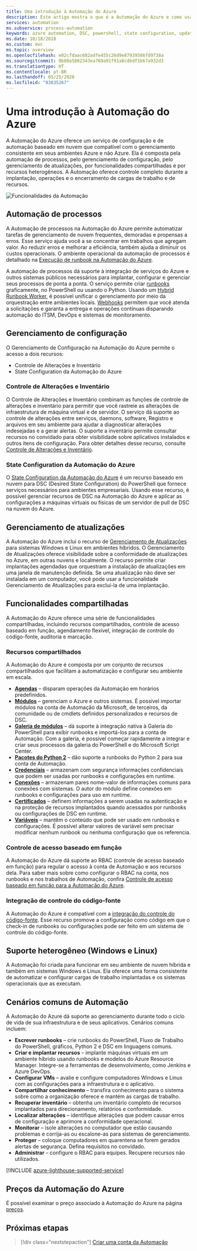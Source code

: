 ```yaml
---
title: Uma introdução à Automação do Azure
description: Este artigo mostra o que é a Automação do Azure e como usá-la para automatizar o ciclo de vida da infraestrutura e dos aplicativos.
services: automation
ms.subservice: process-automation
keywords: azure automation, DSC, powershell, state configuration, update management, change tracking, DSC, inventory, runbooks, python, graphical
ms.date: 10/18/2018
ms.custom: mvc
ms.topic: overview
ms.openlocfilehash: e02cfdaac602adfe455c26d9e87939586fd9738a
ms.sourcegitcommit: 0b80a5802343ea769a91f91a8cdbdf1b67a932d3
ms.translationtype: HT
ms.contentlocale: pt-BR
ms.lasthandoff: 05/25/2020
ms.locfileid: "83835267"
---
```

# <a name="an-introduction-to-azure-automation"></a>Uma introdução à Automação do Azure

A Automação do Azure oferece um serviço de configuração e de automação baseado em nuvem que compatível com o gerenciamento consistente em seus ambientes Azure e não Azure. Ela é composta pela automação de processos, pelo gerenciamento de configuração, pelo gerenciamento de atualizações, por funcionalidades compartilhadas e por recursos heterogêneos. A Automação oferece controle completo durante a implantação, operações e o encerramento de cargas de trabalho e de recursos.

![Funcionalidades da Automação](media/automation-overview/automation-overview.png)

## <a name="process-automation"></a>Automação de processos

A Automação de processos na Automação do Azure permite automatizar tarefas de gerenciamento de nuvem frequentes, demoradas e propensas a erros. Esse serviço ajuda você a se concentrar em trabalhos que agregam valor. Ao reduzir erros e melhorar a eficiência, também ajuda a diminuir os custos operacionais. O ambiente operacional da automação de processos é detalhado na [Execução de runbook na Automação do Azure](automation-runbook-execution.md).

A automação de processos dá suporte à integração de serviços do Azure e outros sistemas públicos necessários para implantar, configurar e gerenciar seus processos de ponta a ponta. O serviço permite criar [runbooks](automation-runbook-types.md) graficamente, no PowerShell ou usando o Python. Usando um [Hybrid Runbook Worker](automation-hybrid-runbook-worker.md), é possível unificar o gerenciamento por meio da orquestração entre ambientes locais. [Webhooks](automation-webhooks.md) permitem que você atenda a solicitações e garanta a entrega e operações contínuas disparando automação do ITSM, DevOps e sistemas de monitoramento. 

## <a name="configuration-management"></a>Gerenciamento de configuração

O Gerenciamento de Configuração na Automação do Azure permite o acesso a dois recursos:

* Controle de Alterações e Inventário
* State Configuration da Automação do Azure

### <a name="change-tracking-and-inventory"></a>Controle de Alterações e Inventário

O Controle de Alterações e Inventário combinam as funções de controle de alterações e inventário para permitir que você rastreie as alterações de infraestrutura de máquina virtual e de servidor. O serviço dá suporte ao controle de alterações entre serviços, daemons, software, Registro e arquivos em seu ambiente para ajudar a diagnosticar alterações indesejadas e a gerar alertas. O suporte a inventário permite consultar recursos no convidado para obter visibilidade sobre aplicativos instalados e outros itens de configuração. Para obter detalhes desse recurso, consulte [Controle de Alterações e Inventário](change-tracking.md).

### <a name="azure-automation-state-configuration"></a>State Configuration da Automação do Azure

O [State Configuration da Automação do Azure](automation-dsc-overview.md) é um recurso baseado em nuvem para DSC (Desired State Configuration) do PowerShell que fornece serviços necessários para ambientes empresariais. Usando esse recurso, é possível gerenciar recursos de DSC na Automação do Azure e aplicar as configurações a máquinas virtuais ou físicas de um servidor de pull de DSC na nuvem do Azure. 

## <a name="update-management"></a>Gerenciamento de atualizações

A Automação do Azure inclui o recurso de [Gerenciamento de Atualizações](automation-update-management.md) para sistemas Windows e Linux em ambientes híbridos. O Gerenciamento de Atualizações oferece visibilidade sobre a conformidade de atualizações no Azure, em outras nuvens e localmente. O recurso permite criar implantações agendadas que orquestram a instalação de atualizações em uma janela de manutenção definida. Se uma atualização não deve ser instalada em um computador, você pode usar a funcionalidade Gerenciamento de Atualizações para excluí-la de uma implantação.

## <a name="shared-capabilities"></a>Funcionalidades compartilhadas

A Automação do Azure oferece uma série de funcionalidades compartilhadas, incluindo recursos compartilhados, controle de acesso baseado em função, agendamento flexível, integração de controle do código-fonte, auditoria e marcação.

### <a name="shared-resources"></a><a name="shared-resources"></a>Recursos compartilhados

A Automação do Azure é composta por um conjunto de recursos compartilhados que facilitam a automatização e configurar seu ambiente em escala.

* **[Agendas](automation-schedules.md)** – disparam operações da Automação em horários predefinidos.
* **[Módulos](automation-integration-modules.md)** – gerenciam o Azure e outros sistemas. É possível importar módulos na conta de Automação da Microsoft, de terceiros, da comunidade ou de cmdlets definidos personalizados e recursos de DSC.
* **[Galeria de módulos](automation-runbook-gallery.md)** – dá suporte à integração nativa à Galeria do PowerShell para exibir runbooks e importá-los para a conta de Automação. Com a galeria, é possível começar rapidamente a integrar e criar seus processos da galeria do PowerShell e do Microsoft Script Center.
* **[Pacotes do Python 2](python-packages.md)** – dão suporte a runbooks do Python 2 para sua conta de Automação.
* **[Credenciais](automation-credentials.md)** – armazenam com segurança informações confidenciais que podem ser usadas por runbooks e configurações em runtime.
* **[Conexões](automation-connections.md)** – armazenam pares nome-valor de informações comuns para conexões com sistemas. O autor do módulo define conexões em runbooks e configurações para uso em runtime.
* **[Certificados](automation-certificates.md)** – definem informações a serem usadas na autenticação e na proteção de recursos implantados quando acessados por runbooks ou configurações de DSC em runtime. 
* **[Variáveis](automation-variables.md)** – mantêm o conteúdo que pode ser usado em runbooks e configurações. É possível alterar valores de variável sem precisar modificar nenhum runbook ou nenhuma configuração que os referencia.

### <a name="role-based-access-control"></a>Controle de acesso baseado em função

A Automação do Azure dá suporte ao RBAC (controle de acesso baseado em função) para regular o acesso à conta de Automação e aos recursos dela. Para saber mais sobre como configurar o RBAC na conta, nos runbooks e nos trabalhos de Automação, confira [Controle de acesso baseado em função para a Automação do Azure](automation-role-based-access-control.md).

### <a name="source-control-integration"></a>Integração de controle do código-fonte

A Automação do Azure é compatível com a [integração do controle do código-fonte](source-control-integration.md). Esse recurso promove a configuração como código em que o check-in de runbooks ou configurações pode ser feito em um sistema de controle do código-fonte.

## <a name="heterogeneous-support-windows-and-linux"></a>Suporte heterogêneo (Windows e Linux)

A Automação foi criada para funcionar em seu ambiente de nuvem híbrida e também em sistemas Windows e Linux. Ela oferece uma forma consistente de automatizar e configurar cargas de trabalho implantadas e os sistemas operacionais que as executam.

## <a name="common-scenarios-for-automation"></a>Cenários comuns de Automação

A Automação do Azure dá suporte ao gerenciamento durante todo o ciclo de vida de sua infraestrutura e de seus aplicativos. Cenários comuns incluem:

* **Escrever runbooks** – crie runbooks do PowerShell, Fluxo de Trabalho do PowerShell, gráficos, Python 2 e DSC em linguagens comuns. 
* **Criar e implantar recursos** – implante máquinas virtuais em um ambiente híbrido usando runbooks e modelos do Azure Resource Manager. Integre-se a ferramentas de desenvolvimento, como Jenkins e Azure DevOps.
* **Configurar VMs** – avalie e configure computadores Windows e Linux com as configurações para a infraestrutura e o aplicativo.
* **Compartilhar conhecimento** – transfira conhecimento para o sistema sobre como a organização oferece e mantém as cargas de trabalho. 
* **Recuperar inventário** – obtenha um inventário completo de recursos implantados para direcionamento, relatórios e conformidade. 
* **Localizar alterações** – identifique alterações que podem causar erros de configuração e aprimore a conformidade operacional.
* **Monitorar** – isole alterações no computador que estão causando problemas e corrija-as ou escalone-as para sistemas de gerenciamento.
* **Proteger** – coloque computadores em quarentena se forem gerados alertas de segurança. Defina requisitos no convidado.
* **Administrar** – configure o RBAC para equipes. Recupere recursos não utilizados.

[!INCLUDE [azure-lighthouse-supported-service](../../includes/azure-lighthouse-supported-service.md)]

## <a name="pricing-for-azure-automation"></a>Preços da Automação do Azure

É possível examinar o preço associado à Automação do Azure na página [preços](https://azure.microsoft.com/pricing/details/automation/).

## <a name="next-steps"></a>Próximas etapas

> [!div class="nextstepaction"]
> [Criar uma conta da Automação](automation-quickstart-create-account.md)